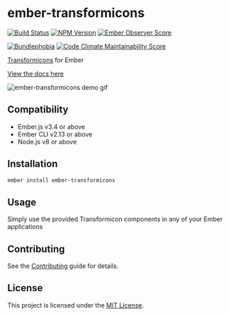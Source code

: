 # ember-transformicons

[![Build Status](https://travis-ci.org/alexdiliberto/ember-transformicons.svg?branch=master)](https://travis-ci.org/alexdiliberto/ember-transformicons)
[![NPM Version](https://badge.fury.io/js/ember-transformicons.svg)](https://www.npmjs.com/package/ember-transformicons)
[![Ember Observer Score](http://emberobserver.com/badges/ember-transformicons.svg)](http://emberobserver.com/addons/ember-transformicons)

[![Bundlephobia](https://badgen.net/bundlephobia/minzip/ember-transformicons)](https://bundlephobia.com/result?p=ember-transformicons)
[![Code Climate Maintainability Score](https://api.codeclimate.com/v1/badges/01108fee4bb685fa23dd/maintainability)](https://codeclimate.com/github/alexdiliberto/ember-transformicons/maintainability)

[Transformicons](http://www.transformicons.com/) for Ember

[View the docs here](https://alexdiliberto.com/ember-transformicons/)

![ember-transformicons demo gif][demo-gif]

Compatibility
------------------------------------------------------------------------------

* Ember.js v3.4 or above
* Ember CLI v2.13 or above
* Node.js v8 or above

Installation
------------------------------------------------------------------------------

```sh
ember install ember-transformicons
```


Usage
------------------------------------------------------------------------------

Simply use the provided Transformicon components in any of your Ember applications


Contributing
------------------------------------------------------------------------------

See the [Contributing](CONTRIBUTING.md) guide for details.


License
------------------------------------------------------------------------------

This project is licensed under the [MIT License](LICENSE.md).


[demo-gif]: https://raw.githubusercontent.com/alexdiliberto/ember-transformicons/master/demo.gif
